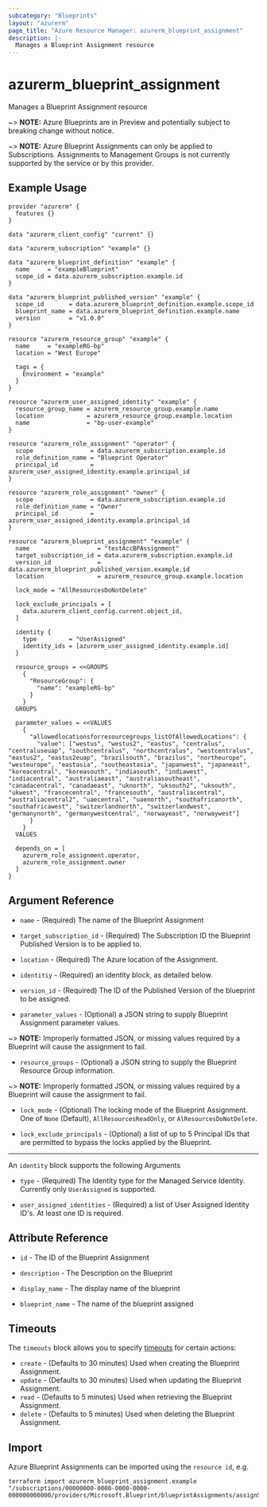 ```yaml
---
subcategory: "Blueprints"
layout: "azurerm"
page_title: "Azure Resource Manager: azurerm_blueprint_assignment"
description: |-
  Manages a Blueprint Assignment resource
---
```


# azurerm_blueprint_assignment

Manages a Blueprint Assignment resource

~> **NOTE:** Azure Blueprints are in Preview and potentially subject to breaking change without notice.

~> **NOTE:** Azure Blueprint Assignments can only be applied to Subscriptions.  Assignments to Management Groups is not currently supported by the service or by this provider.

## Example Usage
```hcl
provider "azurerm" {
  features {}
}

data "azurerm_client_config" "current" {}

data "azurerm_subscription" "example" {}

data "azurerm_blueprint_definition" "example" {
  name     = "exampleBlueprint"
  scope_id = data.azurerm_subscription.example.id
}

data "azurerm_blueprint_published_version" "example" {
  scope_id       = data.azurerm_blueprint_definition.example.scope_id
  blueprint_name = data.azurerm_blueprint_definition.example.name
  version        = "v1.0.0"
}

resource "azurerm_resource_group" "example" {
  name     = "exampleRG-bp"
  location = "West Europe"

  tags = {
    Environment = "example"
  }
}

resource "azurerm_user_assigned_identity" "example" {
  resource_group_name = azurerm_resource_group.example.name
  location            = azurerm_resource_group.example.location
  name                = "bp-user-example"
}

resource "azurerm_role_assignment" "operator" {
  scope                = data.azurerm_subscription.example.id
  role_definition_name = "Blueprint Operator"
  principal_id         = azurerm_user_assigned_identity.example.principal_id
}

resource "azurerm_role_assignment" "owner" {
  scope                = data.azurerm_subscription.example.id
  role_definition_name = "Owner"
  principal_id         = azurerm_user_assigned_identity.example.principal_id
}

resource "azurerm_blueprint_assignment" "example" {
  name                   = "testAccBPAssignment"
  target_subscription_id = data.azurerm_subscription.example.id
  version_id             = data.azurerm_blueprint_published_version.example.id
  location               = azurerm_resource_group.example.location

  lock_mode = "AllResourcesDoNotDelete"

  lock_exclude_principals = [
    data.azurerm_client_config.current.object_id,
  ]

  identity {
    type         = "UserAssigned"
    identity_ids = [azurerm_user_assigned_identity.example.id]
  }

  resource_groups = <<GROUPS
    {
      "ResourceGroup": {
        "name": "exampleRG-bp"
      }
    }
  GROUPS

  parameter_values = <<VALUES
    {
      "allowedlocationsforresourcegroups_listOfAllowedLocations": {
        "value": ["westus", "westus2", "eastus", "centralus", "centraluseuap", "southcentralus", "northcentralus", "westcentralus", "eastus2", "eastus2euap", "brazilsouth", "brazilus", "northeurope", "westeurope", "eastasia", "southeastasia", "japanwest", "japaneast", "koreacentral", "koreasouth", "indiasouth", "indiawest", "indiacentral", "australiaeast", "australiasoutheast", "canadacentral", "canadaeast", "uknorth", "uksouth2", "uksouth", "ukwest", "francecentral", "francesouth", "australiacentral", "australiacentral2", "uaecentral", "uaenorth", "southafricanorth", "southafricawest", "switzerlandnorth", "switzerlandwest", "germanynorth", "germanywestcentral", "norwayeast", "norwaywest"]
      }
    }
  VALUES

  depends_on = [
    azurerm_role_assignment.operator,
    azurerm_role_assignment.owner
  ]
}

```


## Argument Reference

* `name` - (Required) The name of the Blueprint Assignment

* `target_subscription_id` - (Required) The Subscription ID the Blueprint Published Version is to be applied to.

* `location` - (Required) The Azure location of the Assignment.

* `identitiy` - (Required) an identity block, as detailed below.

* `version_id` - (Required) The ID of the Published Version of the blueprint to be assigned.

* `parameter_values` - (Optional) a JSON string to supply Blueprint Assignment parameter values.

~> **NOTE:** Improperly formatted JSON, or missing values required by a Blueprint will cause the assignment to fail.

* `resource_groups` - (Optional) a JSON string to supply the Blueprint Resource Group information.

~> **NOTE:** Improperly formatted JSON, or missing values required by a Blueprint will cause the assignment to fail.

* `lock_mode` - (Optional) The locking mode of the Blueprint Assignment.  One of `None` (Default), `AllResourcesReadOnly`, or `AlResourcesDoNotDelete`.

* `lock_exclude_principals` - (Optional) a list of up to 5 Principal IDs that are permitted to bypass the locks applied by the Blueprint.

---

An `identity` block supports the following Arguments

* `type` - (Required) The Identity type for the Managed Service Identity. Currently only `UserAssigned` is supported.

* `user_assigned_identities` - (Required) a list of User Assigned Identity ID's. At least one ID is required.


## Attribute Reference

* `id` - The ID of the Blueprint Assignment

* `description` - The Description on the Blueprint

* `display_name` - The display name of the blueprint

* `blueprint_name` - The name of the blueprint assigned

## Timeouts

The `timeouts` block allows you to specify [timeouts](https://www.terraform.io/docs/configuration/resources.html#timeouts) for certain actions:

* `create` - (Defaults to 30 minutes) Used when creating the Blueprint Assignment.
* `update` - (Defaults to 30 minutes) Used when updating the Blueprint Assignment.
* `read` - (Defaults to 5 minutes) Used when retrieving the Blueprint Assignment.
* `delete` - (Defaults to 5 minutes) Used when deleting the Blueprint Assignment.

## Import

Azure Blueprint Assignments can be imported using the `resource id`, e.g.

```shell
terraform import azurerm_blueprint_assignment.example "/subscriptions/00000000-0000-0000-0000-000000000000/providers/Microsoft.Blueprint/blueprintAssignments/assignSimpleBlueprint"
```

